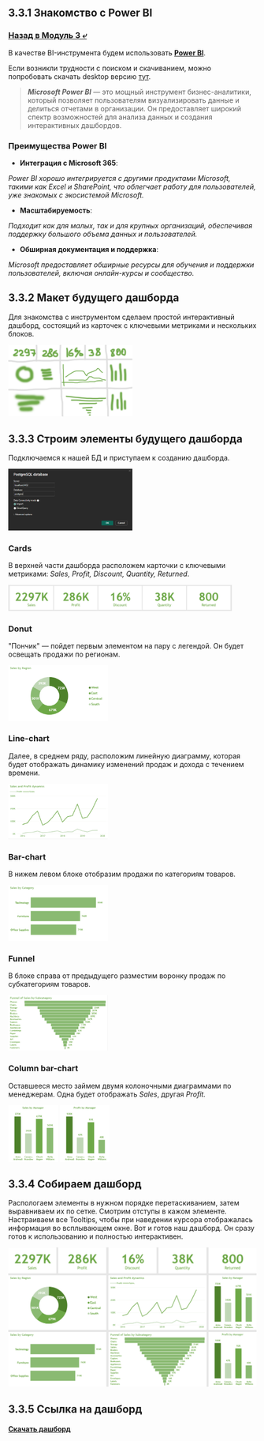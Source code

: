 ## 3.3.1 Знакомство с Power BI

### [Назад в Модуль 3 ⤶](/data/Module3/readme.md)

В качестве BI-инструмента будем использовать 
**[Power BI](https://www.microsoft.com/en-us/power-platform/products/power-bi/desktop)**.

Если возникли трудности с поиском и скачиванием, можно попробовать скачать desktop версию
[тут](https://www.microsoft.com/en-us/download/details.aspx?id=58494).

> ***Microsoft Power BI*** — это мощный инструмент бизнес-аналитики, который позволяет пользователям визуализировать 
> данные и делиться отчетами в организации. Он предоставляет широкий спектр возможностей для анализа данных и создания интерактивных дашбордов.

### Преимущества Power BI
- **Интеграция с Microsoft 365**:

_Power BI хорошо интегрируется с другими продуктами Microsoft, такими как Excel и SharePoint, что облегчает работу 
для пользователей, уже знакомых с экосистемой Microsoft._
 
- **Масштабируемость**:

_Подходит как для малых, так и для крупных организаций, обеспечивая поддержку большого объема данных и пользователей._

- **Обширная документация и поддержка**: 

_Microsoft предоставляет обширные ресурсы для обучения и поддержки пользователей, включая онлайн-курсы и сообщество._

## 3.3.2 Макет будущего дашборда
Для знакомства с инструментом сделаем простой интерактивный дашборд, состоящий из карточек с ключевыми метриками и 
нескольких блоков.

<img src="/data/Module3/img/maket_pbi.png" width="50%">

## 3.3.3 Строим элементы будущего дашборда
Подключаемся к нашей БД и приступаем к созданию дашборда.

<img src="/data/Module3/img/connect_pbi.png" width="50%">

### Cards
В верхней части дашборда расположем карточки с ключевыми метриками: _Sales, Profit, Discount, Quantity, Returned_.

<img src="/data/Module3/img/key_metrics_pbi.png" width="90%">

### Donut
"Пончик" — пойдет первым элементом на пару с легендой. Он будет освещать продажи по регионам.

<img src="/data/Module3/img/donut_pbi.png" width="40%">

### Line-chart
Далее, в среднем ряду, расположим линейную диаграмму, которая будет отображать динамику изменений продаж и дохода 
с течением времени.

<img src="/data/Module3/img/line_pbi.png" width="40%">

### Bar-chart
В нижем левом блоке отобразим продажи по категориям товаров.

<img src="/data/Module3/img/bar_pbi.png" width="40%">

### Funnel
В блоке справа от предыдущего разместим воронку продаж по субкатегориям товаров.

<img src="/data/Module3/img/funnel_pbi.png" width="40%">

### Column bar-chart
Оставшееся место займем двумя колоночными диаграммами по менеджерам. Одна будет отображать _Sales_, другая _Profit._

<img src="/data/Module3/img/sales_column_pbi.png" width="20%"> <img src="/data/Module3/img/profit_column_pbi.png" width="20%">

## 3.3.4 Собираем дашборд
Распологаем элементы в нужном порядке перетаскиванием, затем выравниваем их по сетке. Смотрим отступы в кажом элементе.
Настраиваем все Tooltips, чтобы при наведении курсора отображалась информация во всплывающем окне.
Вот и готов наш дашборд. Он сразу готов к использованию и полностью интерактивен.

<img src="/data/Module3/img/dashboard_pbi.png" width="100%">

## 3.3.5 Ссылка на дашборд

#### [Скачать дашборд](/data/Module3/data/tableau/dashboard_pbi.pbix)